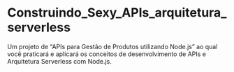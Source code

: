 # Construindo_Sexy_APIs_arquitetura_serverless
Um projeto de “APIs para Gestão de Produtos utilizando Node.js” ao qual você praticará e aplicará os conceitos de desenvolvimento de APIs e Arquitetura Serverless com Node.js. 
